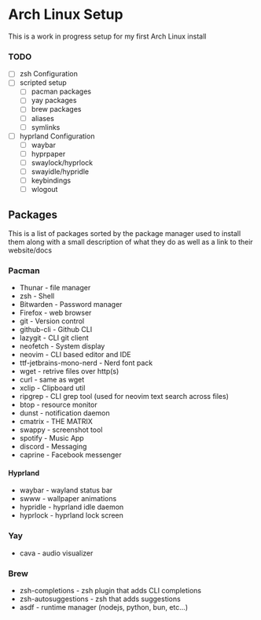 # Arch Linux Setup

This is a work in progress setup for my first Arch Linux install

### TODO

- [ ] zsh Configuration
- [ ] scripted setup
    - [ ] pacman packages
    - [ ] yay packages
    - [ ] brew packages
    - [ ] aliases
    - [ ] symlinks
- [ ] hyprland Configuration
    - [ ] waybar
    - [ ] hyprpaper
    - [ ] swaylock/hyprlock
    - [ ] swayidle/hypridle
    - [ ] keybindings
    - [ ] wlogout

## Packages

This is a list of packages sorted by the package manager used to install them along with a small description of what they do as well as a link to their website/docs

### Pacman

- Thunar - file manager
- zsh - Shell
- Bitwarden - Password manager
- Firefox - web browser
- git - Version control
- github-cli - Github CLI
- lazygit - CLI git client
- neofetch - System display
- neovim - CLI based editor and IDE
- ttf-jetbrains-mono-nerd - Nerd font pack
- wget - retrive files over http(s)
- curl - same as wget
- xclip - Clipboard util
- ripgrep - CLI grep tool (used for neovim text search across files)
- btop - resource monitor
- dunst - notification daemon
- cmatrix - THE MATRIX
- swappy - screenshot tool
- spotify - Music App
- discord - Messaging
- caprine - Facebook messenger

#### Hyprland

- waybar - wayland status bar
- swww - wallpaper animations
- hypridle - hyprland idle daemon
- hyprlock - hyprland lock screen

### Yay

- cava - audio visualizer

### Brew

- zsh-completions - zsh plugin that adds CLI completions
- zsh-autosuggestions - zsh that adds suggestions
- asdf - runtime manager (nodejs, python, bun, etc...)


